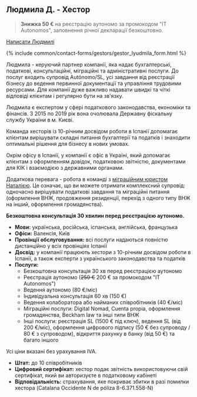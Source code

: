 <span id="людмила-д" class="legacy-anchor"></span>
## Людмила Д. - Хестор

> **Знижка 50 €** на реєстрацію аутономо за промокодом "IT Autonomos", заповнення річної декларації безкоштовно.

<a href="#" class="btn-contact-specialist" onclick="contactGestorLyudmila(); return false;">Написати Людмилі</a>

{% include common/contact-forms/gestors/gestor_lyudmila_form.html %}

Людмила - керуючий партнер компанії, яка надає бухгалтерські, податкові, консультаційні, міграційні та адміністративні
послуги. До послуг входить супровід Autónomo/SL, усі завдання від реєстрації бізнесу до ведення первинної документації
та управління трудовими ресурсами. Для компанії дуже важливо надавати швидкі та чіткі відповіді клієнтам і регулярно
бути на зв'язку.

Людмила є експертом у сфері податкового законодавства, економіки та фінансів. З 2015 по 2019 рік вона очолювала Державну
фіскальну службу України в м. Києві.

Команда хесторів із 10-річним досвідом роботи в Іспанії допомагає клієнтам вирішувати складні питання бухгалтерії та
податків і знаходити оптимальні рішення для бізнесу в нових умовах.

Окрім офісу в Іспанії, у компанії є офіс в Україні, який допомагає клієнтам з оформленням довідок, податковою
звітністю, документами для КІК і взаємодією з державними органами.

Додаткова перевага - робота в команді з [міграційним юристом Наталією](#наталія-д---міграційний-юрист).
Це означає, що ви можете отримати комплексний супровід: одночасно вирішувати податкові завдання та міграційні
питання (оформлення ВНЖ, продовження резиденції, перехід з одного типу ВНЖ на інший, оформлення громадянства).

**Безкоштовна консультація 30 хвилин перед реєстрацією аутономо.**

- **Мови:** українська, російська, іспанська, англійська, французька
- **Офіси:** Валенсія, Київ
- **Провінції обслуговування:** всі послуги надаються повністю дистанційно у всіх провінціях Іспанії
- **Досвід:** у компанії працюють хестори з 10-річним досвідом роботи в Іспанії, а також експерти з українського
  законодавства та податків
- **Послуги:**
    - Безкоштовна консультація 30 хв перед реєстрацією аутономо
    - Реєстрація аутономо (<s>250 €</s> 200 € за промокодом "IT Autonomos")
    - Ведення аутономо (80 €/міс)
    - Індивідуальна консультація 60 хв (150 €)
    - Ведення колаборатора або найманих співробітників (40 €/міс)
    - Міграційні послуги: Digital Nomad, Cuenta propia, оформлення громадянства, Beckham law та інші типи ВНЖ
    - Інші послуги: реєстрація SL (1500 € під ключ), ведення SL (від 200 €/міс), оформлення цифрового підпису (50 €
      без супроводу / 80 € з супроводом), відкриття рахунку в банку (від 50 €) та багато іншого

Усі ціни вказані без урахування IVA.

- **Штат:** до 10 співробітників
- **Цифровий сертифікат:** хестор подає звітність використовуючи свій сертифікат, який ви авторизуєте в податковому кабінеті
- **Відповідальність:** страхування, яке покриває збитки в разі помилки хестора (Catalana Occidente N de póliza 8-6.371.558-N)
